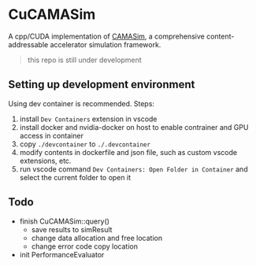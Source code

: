# CuCAMASim
A cpp/CUDA implementation of [CAMASim](https://github.com/menggg22/CAMASim), a comprehensive content-addressable accelerator simulation framework.

> this repo is still under development

## Setting up development environment
Using dev container is recommended. Steps:
1. install `Dev Containers` extension in vscode
2. install docker and nvidia-docker on host to enable contrainer and GPU access in container
3. copy `./devcontainer` to `./.devcontainer`
4. modify contents in dockerfile and json file, such as custom vscode extensions, etc.
5. run vscode command `Dev Containers: Open Folder in Container` and select the current folder to open it

## Todo
- finish CuCAMASim::query()
  - save results to simResult
  - change data allocation and free location
  - change error code copy location
- init PerformanceEvaluator
